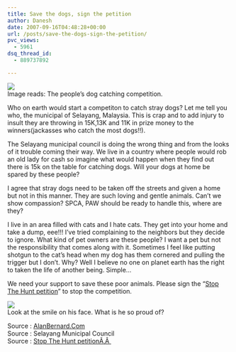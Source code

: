 ```yaml
---
title: Save the dogs, sign the petition
author: Danesh
date: 2007-09-16T04:48:28+00:00
url: /posts/save-the-dogs-sign-the-petition/
pvc_views:
  - 5961
dsq_thread_id:
  - 889737892

---
```

![][1]  
Image reads: The people&#8217;s dog catching competition.

Who on earth would start a competiton to catch stray dogs? Let me tell you who, the municipal of Selayang, Malaysia. This is crap and to add injury to insult they are throwing in 15K,13K and 11K in prize money to the winners(jackasses who catch the most dogs!!).

The Selayang municipal council is doing the wrong thing and from the looks of it trouble coming their way. We live in a country where people would rob an old lady for cash so imagine what would happen when they find out there is 15k on the table for catching dogs. Will your dogs at home be spared by these people?

I agree that stray dogs need to be taken off the streets and given a home but not in this manner. They are such loving and gentle animals. Can&#8217;t we show compassion? SPCA, PAW should be ready to handle this, where are they?

I live in an area filled with cats and I hate cats. They get into your home and take a dump, eee!!! I&#8217;ve tried complaining to the neighbors but they decide to ignore. What kind of pet owners are these people? I want a pet but not the responsibility that comes along with it. Sometimes I feel like putting shotgun to the cat&#8217;s head when my dog has them cornered and pulling the trigger but I don&#8217;t. Why? Well I believe no one on planet earth has the right to taken the life of another being. Simple&#8230;

We need your support to save these poor animals. Please sign the &#8220;[Stop The Hunt petition][2]&#8221; to stop the competition.

![][3]  
Look at the smile on his face. What is he so proud of?

Source : [AlanBernard.Com][4]  
Source : Selayang Municipal Council  
Source : [Stop The Hunt petitionÃ‚Â ][2]

 [1]: http://img120.imageshack.us/img120/2694/hanjingap6.jpg
 [2]: http://www.petitiononline.com/doghunt1/petition.html
 [3]: http://img120.imageshack.us/img120/4857/m6tangjq2.jpg
 [4]: http://alanbernard.com/mayhem/blog/other_news/dog-catching-petition/